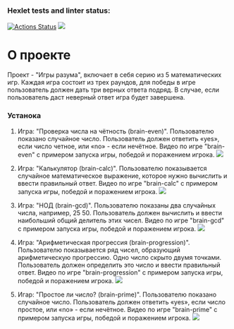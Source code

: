 ### Hexlet tests and linter status:

[![Actions Status](https://github.com/Vit90Fomin/frontend-project-44/workflows/hexlet-check/badge.svg)](https://github.com/Vit90Fomin/frontend-project-44/actions)
<a href="https://codeclimate.com/github/Vit90Fomin/frontend-project-44/maintainability"><img src="https://api.codeclimate.com/v1/badges/36f44135b6035a2f134a/maintainability" /></a>


# О проекте #
Проект - "Игры разума", включает в себя серию из 5 математических игр. Каждая игра состоит из трех раундов, для победы в игре пользователь должен дать три верных ответа подряд. В случае, если пользователь даст неверный ответ игра будет завершена.

### Устанока ###

1. Игра: "Проверка числа на чётность (brain-even)". Пользователю показано случайное число. Пользователь должен ответить «yes», если число четное, или «no» - если нечётное.
Видео по игре "brain-even" с примером запуска игры, победой и поражением игрока.
<a href="https://asciinema.org/a/n3Y57wtEuHRrK49DXXqfqG2ZG" target="_blank"><img src="https://asciinema.org/a/n3Y57wtEuHRrK49DXXqfqG2ZG.svg" /></a>

2. Игра: "Калькулятор (brain-calc)". Пользователю показывается случайное математическое выражение, которое нужно вычислить и ввести правильный ответ.
Видео по игре "brain-calc" с примером запуска игры, победой и поражением игрока.
<a href="https://asciinema.org/a/3YI8I1TaEPqzkZJPmUcJovjZH" target="_blank"><img src="https://asciinema.org/a/3YI8I1TaEPqzkZJPmUcJovjZH.svg" /></a>

3. Игра: "НОД (brain-gcd)". Пользователю показаны два случайных числа, например, 25 50. Пользователь должен вычислить и ввести наибольший общий делитель этих чисел.
Видео по игре "brain-gcd" с примером запуска игры, победой и поражением игрока.
<a href="https://asciinema.org/a/BaBZbprAnN1bJS2AU6B4yDAdU" target="_blank"><img src="https://asciinema.org/a/BaBZbprAnN1bJS2AU6B4yDAdU.svg" /></a>

4. Игра: "Арифметическая прогрессия (brain-progression)". Пользователю показывается ряд чисел, образующий арифметическую прогрессию. Одно число скрыто двумя точками. Пользователь должен определить это число и ввести правильный ответ.
Видео по игре "brain-progression" с примером запуска игры, победой и поражением игрока.
<a href="https://asciinema.org/a/s2tTOMX2kqBPJwhGeJquJwHD6" target="_blank"><img src="https://asciinema.org/a/s2tTOMX2kqBPJwhGeJquJwHD6.svg" /></a>

5. Игар: "Простое ли число? (brain-prime)". Пользователю показано случайное число. Пользователь должен ответить «yes», если число простое, или «no» - если нечётное.
Видео по игре "brain-prime" с примером запуска игры, победой и поражением игрока.
<a href="https://asciinema.org/a/hroMiBMW58W3KzWSR6HXmzQMv" target="_blank"><img src="https://asciinema.org/a/hroMiBMW58W3KzWSR6HXmzQMv.svg" /></a>